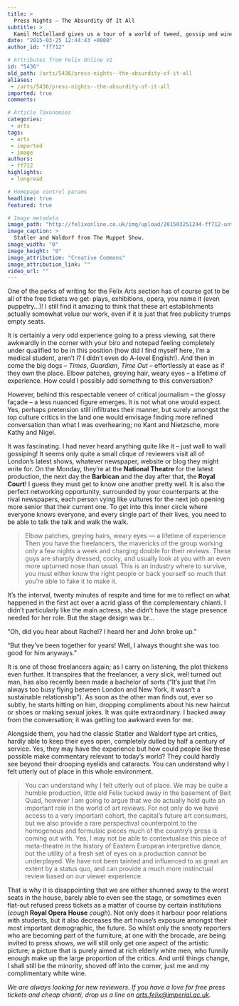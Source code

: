 ```yaml
---
title: >
  Press Nights – The Absurdity Of It All
subtitle: >
  Kamil McClelland gives us a tour of a world of tweed, gossip and wine
date: "2015-03-25 12:44:43 +0000"
author_id: "ff712"

# Attributes from Felix Online V1
id: "5436"
old_path: /arts/5436/press-nights--the-absurdity-of-it-all
aliases:
 - /arts/5436/press-nights--the-absurdity-of-it-all
imported: true
comments:

# Article Taxonomies
categories:
 - arts
tags:
 - arts
 - imported
 - image
authors:
 - ff712
highlights:
 - longread

# Homepage control params
headline: true
featured: true

# Image metadata
image_path: "http://felixonline.co.uk/img/upload/201503251244-ff712-untitled.jpg"
image_caption: >
  Statler and Waldorf from The Muppet Show.
image_width: "0"
image_height: "0"
image_attribution: "Creative Commons"
image_attribution_link: ""
video_url: ""
---
```


One of the perks of writing for the Felix Arts section has of course got to be all of the free tickets we get: plays, exhibitions, opera, you name it (even puppetry…)! I still find it amazing to think that these art establishments actually somewhat value our work, even if it is just that free publicity trumps empty seats.

It is certainly a very odd experience going to a press viewing, sat there awkwardly in the corner with your biro and notepad feeling completely under qualified to be in this position (how did I find myself here, I’m a medical student, aren’t I? I didn’t even do A-level English!). And then in come the big dogs – _Times_, _Guardian_, _Time Out_ – effortlessly at ease as if they own the place. Elbow patches, greying hair, weary eyes – a lifetime of experience. How could I possibly add something to this conversation?

However, behind this respectable veneer of critical journalism – the glossy façade – a less nuanced figure emerges. It is not what one would expect. Yes, perhaps pretension still infiltrates their manner, but surely amongst the top culture critics in the land one would envisage finding more refined conversation than what I was overhearing; no Kant and Nietzsche, more Kathy and Nigel.

It was fascinating. I had never heard anything quite like it – just wall to wall gossiping! It seems only quite a small clique of reviewers visit all of London’s latest shows, whatever newspaper, website or blog they might write for. On the Monday, they’re at the __National Theatre__ for the latest production, the next day the __Barbican__ and the day after that, the __Royal Court__! I guess they must get to know one another pretty well. It is also the perfect networking opportunity, surrounded by your counterparts at the rival newspapers, each person vying like vultures for the next job opening more senior that their current one. To get into this inner circle where everyone knows everyone, and every single part of their lives, you need to be able to talk the talk and walk the walk.
> Elbow patches, greying hairs, weary eyes — a lifetime of experience
Then you have the freelancers, the mavericks of the group working only a few nights a week and charging double for their reviews. These guys are sharply dressed, cocky, and usually look at you with an even more upturned nose than usual. This is an industry where to survive, you must either know the right people or back yourself so much that you’re able to fake it to make it.

It’s the interval, twenty minutes of respite and time for me to reflect on what happened in the first act over a acrid glass of the complementary chianti. I didn’t particularly like the main actress, she didn’t have the stage presence needed for her role. But the stage design was br...

“Oh, did you hear about Rachel? I heard her and John broke up.”

“But they’ve been together for years! Well, I always thought she was too good for him anyways.”

It is one of those freelancers again; as I carry on listening, the plot thickens even further. It transpires that the freelancer, a very slick, well turned out man, has also recently been made a bachelor of sorts (“It’s just that I’m always too busy flying between London and New York, it wasn’t a sustainable relationship”). As soon as the other man finds out, ever so subtly, he starts hitting on him, dropping compliments about his new haircut or shoes or making sexual jokes. It was quite extraordinary. I backed away from the conversation; it was getting too awkward even for me.

Alongside them, you had the classic Statler and Waldorf type art critics, hardly able to keep their eyes open, completely dulled by half a century of service. Yes, they may have the experience but how could people like these possible make commentary relevant to today’s world? They could hardly see beyond their drooping eyelids and cataracts. You can understand why I felt utterly out of place in this whole environment.
> You can understand why I felt utterly out of place.
We may be quite a humble production, little old Felix tucked away in the basement of Beit Quad, however I am going to argue that we do actually hold quite an important role in the world of art reviews. For not only do we have access to a very important cohort, the capital’s future art consumers, but we also provide a rare perspectival counterpoint to the homogenous and formulaic pieces much of the country’s press is coming out with. Yes, I may not be able to contextualise this piece of meta-theatre in the history of Eastern European interpretive dance, but the utility of a fresh set of eyes on a production cannot be underplayed. We have not been tainted and influenced to as great an extent by a status quo, and can provide a much more instinctual review based on our viewer experience.

That is why it is disappointing that we are either shunned away to the worst seats in the house, barely able to even see the stage, or sometimes even flat-out refused press tickets as a matter of course by certain institutions (*cough* __Royal Opera House__ *cough*). Not only does it harbour poor relations with students, but it also decreases the art house’s exposure amongst their most important demographic, the future. So whilst only the snooty reporters who are becoming part of the furniture, at one with the brocade, are being invited to press shows, we will still only get one aspect of the artistic picture; a picture that is purely aimed at rich elderly white men, who funnily enough make up the large proportion of the critics. And until things change, I shall still be the minority, shoved off into the corner, just me and my complimentary white wine.

_We are always looking for new reviewers. If you have a love for free press tickets and cheap chianti, drop us a line on arts.felix@imperial.ac.uk._
